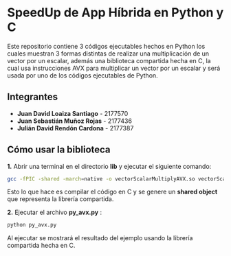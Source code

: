 # SpeedUp de App Híbrida en Python y C

Este repositorio contiene 3 códigos ejecutables hechos en Python los cuales muestran 3 formas distintas de realizar una multiplicación de un vector por un escalar, además una biblioteca compartida hecha en C, la cual usa instrucciones AVX para multiplicar un vector por un escalar y será usada por uno de los códigos ejecutables de Python. 

## Integrantes

- **Juan David Loaiza Santiago** - 2177570
- **Juan Sebastián Muñoz Rojas** - 2177436
- **Julián David Rendón Cardona** - 2177387

## Cómo usar la biblioteca

**1.** Abrir una terminal en el directorio **lib** y ejecutar el siguiente comando:
```bash
gcc -fPIC -shared -march=native -o vectorScalarMultiplyAVX.so vectorScalarMultiplyAVX.c
```
Esto lo que hace es compilar el código en C y se genere un **shared object** que representa la librería compartida.

**2.** Ejecutar el archivo **py_avx.py** :
```bash
python py_avx.py
```
Al ejecutar se mostrará el resultado del ejemplo usando la librería compartida hecha en C.
